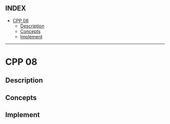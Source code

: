 ## INDEX

- [CPP 08](#cpp-08)
	- [Description](#description)
	- [Concepts](#concepts)
	- [Implement](#implement)

---
# CPP 08

## Description

## Concepts

## Implement